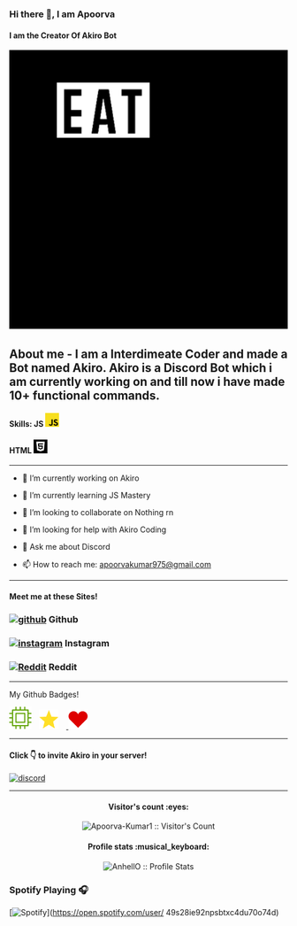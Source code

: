### Hi there 👋, I am Apoorva

#### I am the Creator Of Akiro Bot

<img src="https://github.com/Apoorva-Kumar1/Aoi/blob/master/giphy.gif" width="600"/>

About me - I am a Interdimeate Coder and made a Bot named Akiro. Akiro is a Discord Bot which i am currently working on and till now i have made 10+ functional commands.
---------------------------------------------------------------------------------------------------------------------------------------------------------------



#### Skills: JS <img src="https://github.com/Apoorva-Kumar1/Aoi/blob/master/images.png" width="25"/>
#### HTML <img src="https://github.com/Apoorva-Kumar1/Aoi/blob/master/images%20(1).png" width="25" />


------------------------------------------------------------------------------------------------------------------------------------------------------------------


- 🔭 I’m currently working on Akiro 

- 🌱 I’m currently learning JS Mastery 

- 👯 I’m looking to collaborate on Nothing rn 

- 🤔 I’m looking for help with Akiro Coding 

- 💬 Ask me about Discord 

- 📫 How to reach me: apoorvakumar975@gmail.com 


-------------------------------------------------------------------------------------------------------------------------------------------------------------------


#### Meet me at these Sites!

### [<img src='https://cdn.jsdelivr.net/npm/simple-icons@3.0.1/icons/github.svg' alt='github' height='40'>](https://github.com/Apoorva-Kumar1) Github
### [<img src='https://cdn.jsdelivr.net/npm/simple-icons@3.0.1/icons/instagram.svg' alt='instagram' height='40'>](https://www.instagram.com/apoorva_.kumar/) Instagram
### [<img src='https://cdn.jsdelivr.net/npm/simple-icons@3.0.1/icons/reddit.svg' alt='Reddit' height='40'>](https://www.reddit.com/user/n3cy_-) Reddit 


-------------------------------------------------------------------------------------------------------------------------------------------------------------------
My Github Badges!

<a href='https://docs.github.com/en/developers'><img src='https://raw.githubusercontent.com/acervenky/animated-github-badges/master/assets/devbadge.gif' width='40' height='40'></a> <a href='https://stars.github.com/'><img src='https://raw.githubusercontent.com/acervenky/animated-github-badges/master/assets/starbadge.gif' width='35' height='35'></a> <a href='https://docs.github.com/en/github/supporting-the-open-source-community-with-github-sponsors'>
 <img src='https://raw.githubusercontent.com/acervenky/animated-github-badges/master/assets/sponsorbadge.gif' width='35' height='35'></a> 

-------------------------------------------------------------------------------------------------------------------------------------------------------------------

#### Click 👇 to invite Akiro in your server!
[<img src='https://cdn.jsdelivr.net/npm/simple-icons@3.0.1/icons/discord.svg' alt='discord' height='40'>](https://discord.com/api/oauth2/authorize?client_id=741670722245623929&permissions=1341258999&scope=bot)

-------------------------------------------------------------------------------------------------------------------------------------------------------------------

<h4 align="center">Visitor's count :eyes:</h4>

<p align="center"><img src="https://profile-counter.glitch.me/{Apoorva-Kumar1}/count.svg" alt="Apoorva-Kumar1 :: Visitor's Count" /></p>

<h4 align="center">Profile stats :musical_keyboard:</h4>

<p align="center"><img src="https://github-readme-stats.vercel.app/api?username=Apoorva-Kumar1&show_icons=true&theme=synthwave" alt="AnhellO :: Profile Stats" /></p>


### Spotify Playing 🎧

[![Spotify](https://novatorem.GOKU.vercel.app/api/spotify)](https://open.spotify.com/user/	49s28ie92npsbtxc4du70o74d)





